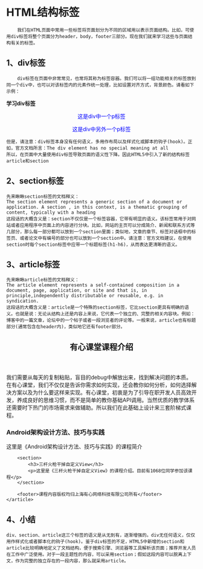 # HTML结构标签
		我们在HTML页面中常用一些标签将页面划分为不同的区域用以表示页面结构。比如，可使用div标签将整个页面分为header，body，footer三部分。现在我们就来学习这些与页面结构有关的标签。
## 1、div标签
		div标签在页面中非常常见，也常将其称为标签容器。我们可以将一组功能相关的标签放到同一个div中，也可以对该标签内的元素作统一处理，比如设置对齐方式，背景颜色。请看如下示例：

<strong>学习div标签</strong>
<div align="center" style="color:#0000FF">
      <p>这是div中一个p标签</p>
      <p>这是div中另外一个p标签</p>
</div>

	但是，请注意：div标签本身没有任何语义，多用作布局以及样式化或脚本的钩子(hook)。正如，官方文档所言：The div element has no special meaning at all
	所以，在页面中大量使用div标签导致页面的语义性下降。因此HTML5中引入了新的结构标签article和section

## 2、section标签
	先来瞅瞅section标签的文档释义：
    The section element represents a generic section of a document or application. A section , in this context, is a thematic grouping of content, typically with a heading
	这段话的大概含义是：section不仅仅是一个标签容器，它带有明显的语义。该标签常用于对网站或者应用程序中页面上的内容进行分块。比如，网站的主页可以分成简介、新闻和联系方式等几部分，那么每一部分都可以放到一个section里面；类似地，文章的章节、标签对话框中的标签页、或者论文中有编号的部分也可以放到一个section中。请注意：官方文档建议，在使用section时每个section标签中应带一个标题标签(h1-h6)，从而表达更清晰的语义。
## 3、article标签
	先来瞅瞅article标签的文档释义：
    The article element represents a self-contained composition in a document, page, application, or site and that is, in principle,independently distributable or reusable, e.g. in syndication.
	这段话的大概含义是：article是一个特殊的section标签，它比section更具有明确的语义。也就是说：无论从结构上还是内容上来说，它代表一个独立的、完整的相关内容块。例如：博客中的一篇文章，论坛中的一个帖子或者一段浏览者的评论等。一般来说，article也有标题部分(通常包含在header内)，类似地它还有footer部分。

<article>
        <header><h2>有心课堂课程介绍</h2></header>
        <p>我们需要从每天的复制粘贴，盲目的debug中解放出来，找到解决问题的本质。在有心课堂，我们不仅仅是告诉你需求如何实现，还会教你如何分析，如何选择解决方案以及为什么要这样来实现。有心课堂，初衷是为了引导在职开发人员高效开发，养成良好的思维习惯，而不是简单的教你基础API调用。当然优质的教学体系还需要时下热门的市场需求来做辅助。所以我们在此基础上设计来三套阶梯式课程。</p>
        <section>
            <h3>Android架构设计方法、技巧与实践</h3>
            <p>这里是《Android架构设计方法、技巧与实践》的课程简介</p>
        </section>

        <section>
            <h3>三杆火枪干掉自定义View</h3>
            <p>这里是《三杆火枪干掉自定义View》的课程介绍。目前有1068位同学参加该课程</p>
        </section>

        <footer>课程内容版权均归上海有心网络科技有限公司所有</footer>
    </article>

## 4、小结
	div、section、article这三个标签的语义是从无到有，逐渐增强的。div无任何语义，仅仅用作样式化或者脚本化的钩子(hook)。鉴于div标签的不足，HTML5中新增的section和article比较明确地定义了文档结构，便于搜索引擎、浏览器等工具解析该页面；推荐开发人员在工作中广泛使用。对于一段主题性的内容，可以采用section；假如这段内容可以脱离上下文，作为完整的独立存在的一段内容，那么就采用article。